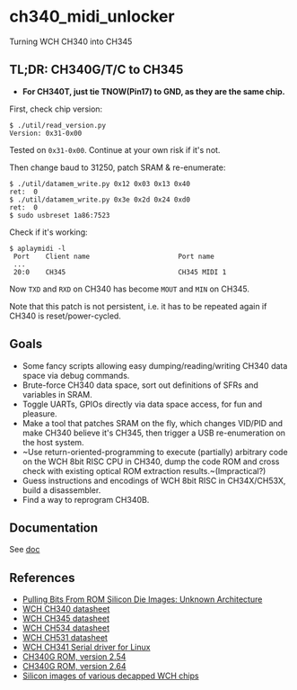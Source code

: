 # ch340_midi_unlocker
Turning WCH CH340 into CH345
## TL;DR: CH340G/T/C to CH345
 - **For CH340T, just tie TNOW(Pin17) to GND, as they are the same chip.**  

First, check chip version:
```
$ ./util/read_version.py 
Version: 0x31-0x00
```
Tested on `0x31-0x00`. Continue at your own risk if it's not.  

Then change baud to 31250, patch SRAM & re-enumerate:
```
$ ./util/datamem_write.py 0x12 0x03 0x13 0x40
ret:  0
$ ./util/datamem_write.py 0x3e 0x2d 0x24 0xd0
ret:  0
$ sudo usbreset 1a86:7523
```

Check if it's working:
```
$ aplaymidi -l
 Port    Client name                      Port name
 ...
 20:0    CH345                            CH345 MIDI 1
```

Now `TXD` and `RXD` on CH340 has become `MOUT` and `MIN` on CH345.  

Note that this patch is not persistent, i.e. it has to be repeated again if CH340 is reset/power-cycled.

## Goals
 - Some fancy scripts allowing easy dumping/reading/writing CH340 data space via debug commands.
 - Brute-force CH340 data space, sort out definitions of SFRs and variables in SRAM.
 - Toggle UARTs, GPIOs directly via data space access, for fun and pleasure. 
 - Make a tool that patches SRAM on the fly, which changes VID/PID and make CH340 believe it's CH345, then trigger a USB re-enumeration on the host system.
 - ~Use return-oriented-programming to execute (partially) arbitrary code on the WCH 8bit RISC CPU in CH340, dump the code ROM and cross check with existing optical ROM extraction results.~(Impractical?)
 - Guess instructions and encodings of WCH 8bit RISC in CH34X/CH53X, build a disassembler.
 - Find a way to reprogram CH340B.

## Documentation
See [doc](https://github.com/fxsheep/ch340_midi_unlocker/tree/main/doc)

## References
 - [Pulling Bits From ROM Silicon Die Images: Unknown Architecture](https://ryancor.medium.com/pulling-bits-from-rom-silicon-die-images-unknown-architecture-b73b6b0d4e5d)
 - [WCH CH340 datasheet](https://www.wch.cn/downloads/CH340DS1_PDF.html)
 - [WCH CH345 datasheet](https://www.wch.cn/downloads/CH345DS1_PDF.html)
 - [WCH CH534 datasheet](https://www.wch.cn/downloads/CH534DS0_PDF.html)
 - [WCH CH531 datasheet](https://www.wch.cn/downloads/CH531DS0_PDF.html)
 - [WCH CH341 Serial driver for Linux](https://www.wch.cn/downloads/CH341SER_LINUX_ZIP.html)
 - [CH340G ROM, version 2.54](https://github.com/ryancor/WCH340_ROM-Extractor/tree/master/binary_output)
 - [CH340G ROM, version 2.64](https://github.com/tmbinc/WCH340_ROM-Extractor/tree/tmbinc/add_wch340g/wch340g)
 - [Silicon images of various decapped WCH chips](https://siliconpr0n.org/map/wch/)


